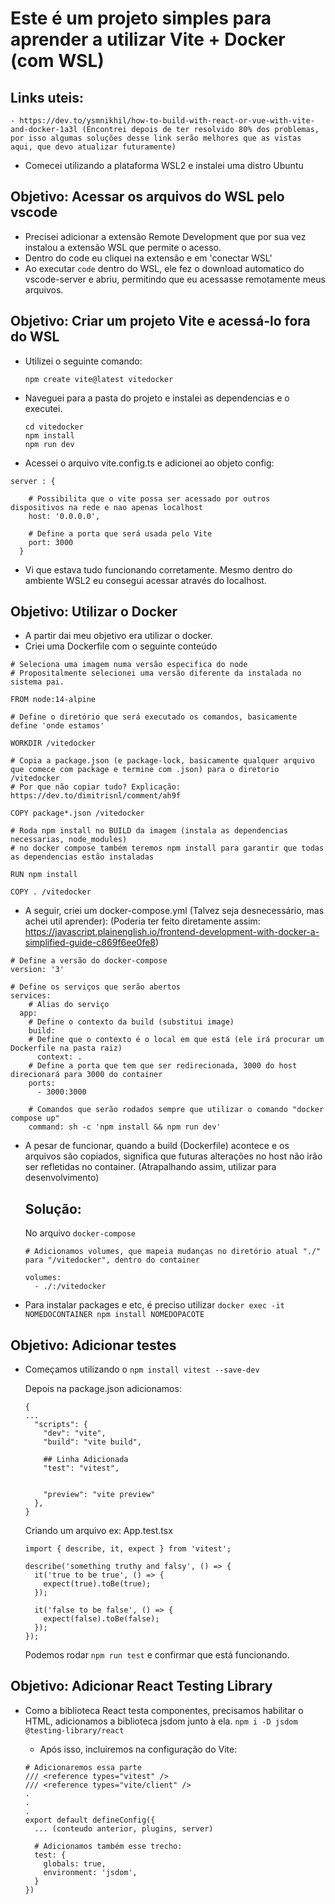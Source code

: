 # Este é um projeto simples para aprender a utilizar Vite + Docker (com WSL)

## Links uteis:
    - https://dev.to/ysmnikhil/how-to-build-with-react-or-vue-with-vite-and-docker-1a3l (Encontrei depois de ter resolvido 80% dos problemas, por isso algumas soluções desse link serão melhores que as vistas aqui, que devo atualizar futuramente)

* Comecei utilizando a plataforma WSL2 e instalei uma distro Ubuntu

## Objetivo: Acessar os arquivos do WSL pelo vscode
* Precisei adicionar a extensão Remote Development que por sua vez instalou a extensão WSL que permite o acesso.
* Dentro do code eu cliquei na extensão e em 'conectar WSL'
* Ao executar `code` dentro do WSL, ele fez o download automatico do vscode-server e abriu, permitindo que eu acessasse remotamente meus arquivos.

## Objetivo: Criar um projeto Vite e acessá-lo fora do WSL
* Utilizei o seguinte comando:
    ```
    npm create vite@latest vitedocker
    ```
* Naveguei para a pasta do projeto e instalei as dependencias e o executei.
    ```
    cd vitedocker
    npm install
    npm run dev
    ```
* Acessei o arquivo vite.config.ts e adicionei ao objeto config:
```
server : {

    # Possibilita que o vite possa ser acessado por outros dispositivos na rede e nao apenas localhost
    host: '0.0.0.0',

    # Define a porta que será usada pelo Vite
    port: 3000
  }
```

* Vi que estava tudo funcionando corretamente. Mesmo dentro do ambiente WSL2 eu consegui acessar através do localhost.


## Objetivo: Utilizar o Docker
* A partir dai meu objetivo era utilizar o docker.
* Criei uma Dockerfile com o seguinte conteúdo 
```
# Seleciona uma imagem numa versão especifica do node 
# Propositalmente selecionei uma versão diferente da instalada no sistema pai.

FROM node:14-alpine

# Define o diretório que será executado os comandos, basicamente define 'onde estamos'

WORKDIR /vitedocker

# Copia a package.json (e package-lock, basicamente qualquer arquivo que comece com package e termine com .json) para o diretorio /vitedocker
# Por que não copiar tudo? Explicação: https://dev.to/dimitrisnl/comment/ah9f

COPY package*.json /vitedocker

# Roda npm install no BUILD da imagem (instala as dependencias necessarias, node_modules)
# no docker compose também teremos npm install para garantir que todas as dependencias estão instaladas

RUN npm install

COPY . /vitedocker
``` 



* A seguir, criei um docker-compose.yml (Talvez seja desnecessário, mas achei util aprender): (Poderia ter feito diretamente assim: https://javascript.plainenglish.io/frontend-development-with-docker-a-simplified-guide-c869f6ee0fe8)

```
# Define a versão do docker-compose
version: '3'

# Define os serviços que serão abertos
services:
    # Alias do serviço
  app:
    # Define o contexto da build (substitui image)
    build:
    # Define que o contexto é o local em que está (ele irá procurar um Dockerfile na pasta raiz)
      context: .
    # Define a porta que tem que ser redirecionada, 3000 do host direcionará para 3000 do container
    ports: 
      - 3000:3000
    
    # Comandos que serão rodados sempre que utilizar o comando "docker compose up"
    command: sh -c 'npm install && npm run dev'
```

* A pesar de funcionar, quando a build (Dockerfile) acontece e os arquivos são copiados, significa que futuras alterações no host não irão ser refletidas no container. (Atrapalhando assim, utilizar para desenvolvimento)

    ## Solução:
    No arquivo `docker-compose`
    ```
    # Adicionamos volumes, que mapeia mudanças no diretório atual "./" para "/vitedocker", dentro do container

    volumes:
      - ./:/vitedocker
    ```

* Para instalar packages e etc, é preciso utilizar
    ```docker exec -it NOMEDOCONTAINER npm install NOMEDOPACOTE ```


## Objetivo: Adicionar testes

* Começamos utilizando o ```npm install vitest --save-dev```
  
  Depois na package.json adicionamos:
  ```
  {
  ...
    "scripts": {
      "dev": "vite",
      "build": "vite build",

      ## Linha Adicionada
      "test": "vitest",


      "preview": "vite preview"
    },
  }
  ```
  Criando um arquivo ex: App.test.tsx
  ```
  import { describe, it, expect } from 'vitest';

  describe('something truthy and falsy', () => {
    it('true to be true', () => {
      expect(true).toBe(true);
    });

    it('false to be false', () => {
      expect(false).toBe(false);
    });
  });
  
  ```

  Podemos rodar ```npm run test``` e confirmar que está funcionando.

## Objetivo: Adicionar React Testing Library

* Como a biblioteca React testa componentes, precisamos habilitar o HTML, adicionamos a biblioteca jsdom junto à ela.
  ```npm i -D jsdom @testing-library/react```

  * Após isso, incluiremos na configuração do Vite:
  ```
  # Adicionaremos essa parte
  /// <reference types="vitest" />
  /// <reference types="vite/client" />
  .
  .
  .
  export default defineConfig({
    ... (conteudo anterior, plugins, server)

    # Adicionamos também esse trecho:
    test: {
      globals: true,
      environment: 'jsdom',
    }
  })
  ```
  